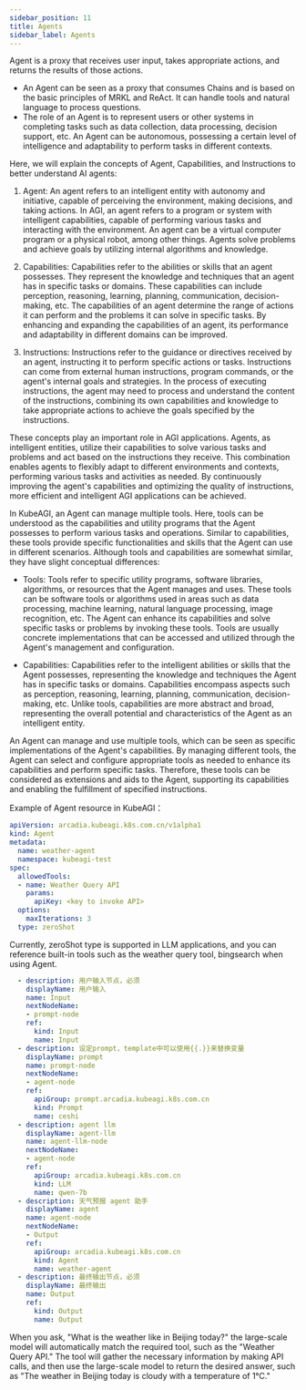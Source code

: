```yaml
---
sidebar_position: 11
title: Agents
sidebar_label: Agents
---
```


Agent is a proxy that receives user input, takes appropriate actions, and returns the results of those actions.

* An Agent can be seen as a proxy that consumes Chains and is based on the basic principles of MRKL and ReAct. It can handle tools and natural language to process questions.
* The role of an Agent is to represent users or other systems in completing tasks such as data collection, data processing, decision support, etc. An Agent can be autonomous, possessing a certain level of intelligence and adaptability to perform tasks in different contexts.

Here, we will explain the concepts of Agent, Capabilities, and Instructions to better understand AI agents:

1. Agent: An agent refers to an intelligent entity with autonomy and initiative, capable of perceiving the environment, making decisions, and taking actions. In AGI, an agent refers to a program or system with intelligent capabilities, capable of performing various tasks and interacting with the environment. An agent can be a virtual computer program or a physical robot, among other things. Agents solve problems and achieve goals by utilizing internal algorithms and knowledge.

2. Capabilities: Capabilities refer to the abilities or skills that an agent possesses. They represent the knowledge and techniques that an agent has in specific tasks or domains. These capabilities can include perception, reasoning, learning, planning, communication, decision-making, etc. The capabilities of an agent determine the range of actions it can perform and the problems it can solve in specific tasks. By enhancing and expanding the capabilities of an agent, its performance and adaptability in different domains can be improved.

3. Instructions: Instructions refer to the guidance or directives received by an agent, instructing it to perform specific actions or tasks. Instructions can come from external human instructions, program commands, or the agent's internal goals and strategies. In the process of executing instructions, the agent may need to process and understand the content of the instructions, combining its own capabilities and knowledge to take appropriate actions to achieve the goals specified by the instructions.

These concepts play an important role in AGI applications. Agents, as intelligent entities, utilize their capabilities to solve various tasks and problems and act based on the instructions they receive. This combination enables agents to flexibly adapt to different environments and contexts, performing various tasks and activities as needed. By continuously improving the agent's capabilities and optimizing the quality of instructions, more efficient and intelligent AGI applications can be achieved.


In KubeAGI, an Agent can manage multiple tools. Here, tools can be understood as the capabilities and utility programs that the Agent possesses to perform various tasks and operations. Similar to capabilities, these tools provide specific functionalities and skills that the Agent can use in different scenarios. Although tools and capabilities are somewhat similar, they have slight conceptual differences:

* Tools: Tools refer to specific utility programs, software libraries, algorithms, or resources that the Agent manages and uses. These tools can be software tools or algorithms used in areas such as data processing, machine learning, natural language processing, image recognition, etc. The Agent can enhance its capabilities and solve specific tasks or problems by invoking these tools. Tools are usually concrete implementations that can be accessed and utilized through the Agent's management and configuration.

* Capabilities: Capabilities refer to the intelligent abilities or skills that the Agent possesses, representing the knowledge and techniques the Agent has in specific tasks or domains. Capabilities encompass aspects such as perception, reasoning, learning, planning, communication, decision-making, etc. Unlike tools, capabilities are more abstract and broad, representing the overall potential and characteristics of the Agent as an intelligent entity.

An Agent can manage and use multiple tools, which can be seen as specific implementations of the Agent's capabilities. By managing different tools, the Agent can select and configure appropriate tools as needed to enhance its capabilities and perform specific tasks. Therefore, these tools can be considered as extensions and aids to the Agent, supporting its capabilities and enabling the fulfillment of specified instructions.

Example of Agent resource in KubeAGI：
```yaml
apiVersion: arcadia.kubeagi.k8s.com.cn/v1alpha1
kind: Agent
metadata:
  name: weather-agent
  namespace: kubeagi-test
spec:
  allowedTools:
  - name: Weather Query API
    params:
      apiKey: <key to invoke API>
  options:
    maxIterations: 3
  type: zeroShot
```
Currently, zeroShot type is supported in LLM applications, and you can reference built-in tools such as the weather query tool, bingsearch when using Agent.
```yaml
  - description: 用户输入节点，必须
    displayName: 用户输入
    name: Input
    nextNodeName:
    - prompt-node
    ref:
      kind: Input
      name: Input
  - description: 设定prompt，template中可以使用{{.}}来替换变量
    displayName: prompt
    name: prompt-node
    nextNodeName:
    - agent-node
    ref:
      apiGroup: prompt.arcadia.kubeagi.k8s.com.cn
      kind: Prompt
      name: ceshi
  - description: agent llm
    displayName: agent-llm
    name: agent-llm-node
    nextNodeName:
    - agent-node
    ref:
      apiGroup: arcadia.kubeagi.k8s.com.cn
      kind: LLM
      name: qwen-7b
  - description: 天气预报 agent 助手
    displayName: agent
    name: agent-node
    nextNodeName:
    - Output
    ref:
      apiGroup: arcadia.kubeagi.k8s.com.cn
      kind: Agent
      name: weather-agent
  - description: 最终输出节点，必须
    displayName: 最终输出
    name: Output
    ref:
      kind: Output
      name: Output
```
When you ask, "What is the weather like in Beijing today?" the large-scale model will automatically match the required tool, such as the "Weather Query API." The tool will gather the necessary information by making API calls, and then use the large-scale model to return the desired answer, such as "The weather in Beijing today is cloudy with a temperature of 1°C."

